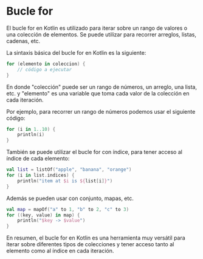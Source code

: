 # Bucle for

El bucle for en Kotlin es utilizado para iterar sobre un rango de valores o una colección de elementos. Se puede utilizar para recorrer arreglos, listas, cadenas, etc.

La sintaxis básica del bucle for en Kotlin es la siguiente:

```kotlin
for (elemento in coleccion) {
    // código a ejecutar
}
```

En donde "colección" puede ser un rango de números, un arreglo, una lista, etc. y "elemento" es una variable que toma cada valor de la colección en cada iteración.

Por ejemplo, para recorrer un rango de números podemos usar el siguiente código:

```kotlin
for (i in 1..10) {
    println(i)
}
```

También se puede utilizar el bucle for con índice, para tener acceso al índice de cada elemento:

```kotlin
val list = listOf("apple", "banana", "orange")
for (i in list.indices) {
    println("item at $i is ${list[i]}")
}
```

Además se pueden usar con conjunto, mapas, etc.

```kotlin
val map = mapOf("a" to 1, "b" to 2, "c" to 3)
for ((key, value) in map) {
    println("$key -> $value")
}
```

En resumen, el bucle for en Kotlin es una herramienta muy versátil para iterar sobre diferentes tipos de colecciones y tener acceso tanto al elemento como al índice en cada iteración.
